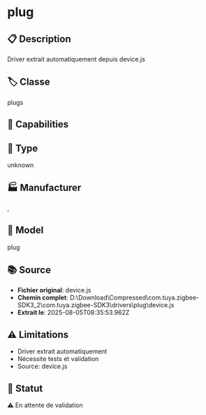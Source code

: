 # plug

## 📋 Description
Driver extrait automatiquement depuis device.js

## 🏷️ Classe
plugs

## 🔧 Capabilities


## 📡 Type
unknown

## 🏭 Manufacturer
, 

## 📱 Model
plug

## 📚 Source
- **Fichier original**: device.js
- **Chemin complet**: D:\Download\Compressed\com.tuya.zigbee-SDK3_2\com.tuya.zigbee-SDK3\drivers\plug\device.js
- **Extrait le**: 2025-08-05T08:35:53.962Z

## ⚠️ Limitations
- Driver extrait automatiquement
- Nécessite tests et validation
- Source: device.js

## 🚀 Statut
⚠️ En attente de validation
